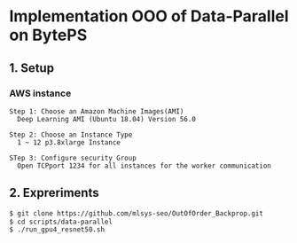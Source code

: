 # Implementation OOO of Data-Parallel on BytePS
## 1. Setup

### AWS instance
```
Step 1: Choose an Amazon Machine Images(AMI)
  Deep Learning AMI (Ubuntu 18.04) Version 56.0 
```

```
Step 2: Choose an Instance Type 
  1 ~ 12 p3.8xlarge Instance
```

```
STep 3: Configure security Group
  Open TCPport 1234 for all instances for the worker communication
```

## 2. Expreriments

```bash
$ git clone https://github.com/mlsys-seo/OutOfOrder_Backprop.git
$ cd scripts/data-parallel
$ ./run_gpu4_resnet50.sh
```
